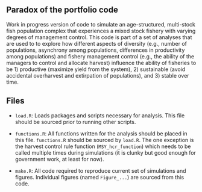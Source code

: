 ## Paradox of the portfolio code
Work in progress version of code to simulate an age-structured, multi-stock fish population complex that experiences a mixed stock fishery with varying degrees of management control. This code is part of a set of analyses that are used to to explore how different aspects of diversity (e.g., number of populations, asynchrony among populations, differences in productivity among populations) and fishery management control (e.g., the ability of the managers to control and allocate harvest) influence the ability of fisheries to be 1) productive (maximize yield from the system), 2) sustainable (avoid accidental overharvest and extirpation of populations), and 3) stable over time. 

## Files
- `load.R`: Loads packages and scripts necessary for analysis. This file should be
  sourced prior to running other scripts.

- `functions.R`: All functions written for the analysis should be placed in this
  file. `functions.R` should be sourced by `load.R`. The one exception is the harvest control rule function  (`MSY_hcr_function`) which needs to be called multiple times during simulations (it is clunky but good enough for government work, at least for now).

- `make.R`: All code required to reproduce current set of simulations and figures. Individual figures (named  `Figure_...`) are sourced from this code.

